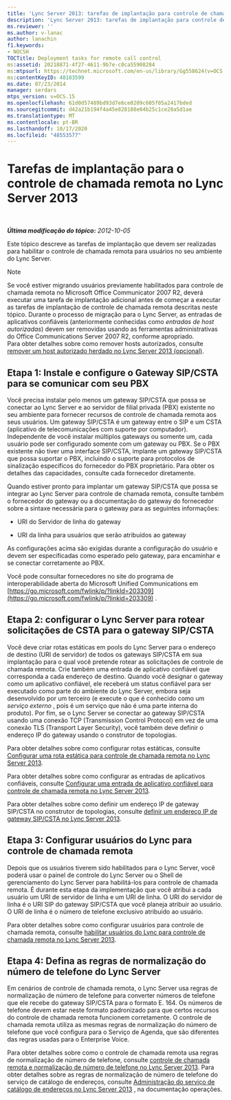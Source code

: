 ```yaml
---
title: 'Lync Server 2013: tarefas de implantação para controle de chamada remota'
description: 'Lync Server 2013: tarefas de implantação para controle de chamada remota.'
ms.reviewer: ''
ms.author: v-lanac
author: lanachin
f1.keywords:
- NOCSH
TOCTitle: Deployment tasks for remote call control
ms:assetid: 20218871-4f27-4611-9b7e-c0ca55908284
ms:mtpsurl: https://technet.microsoft.com/en-us/library/Gg558624(v=OCS.15)
ms:contentKeyID: 48183599
ms.date: 07/23/2014
manager: serdars
mtps_version: v=OCS.15
ms.openlocfilehash: 61d0d57489bd93d7e6ce0209c605f05a2417bded
ms.sourcegitcommit: d42a21b194f4a45e828188e04b25c1ce28a5d1ae
ms.translationtype: MT
ms.contentlocale: pt-BR
ms.lasthandoff: 10/17/2020
ms.locfileid: "48553577"
---
```

# <a name="deployment-tasks-for-remote-call-control-in-lync-server-2013"></a>Tarefas de implantação para o controle de chamada remota no Lync Server 2013

<div data-xmlns="http://www.w3.org/1999/xhtml">

<div class="topic" data-xmlns="http://www.w3.org/1999/xhtml" data-msxsl="urn:schemas-microsoft-com:xslt" data-cs="https://msdn.microsoft.com/">

<div data-asp="https://msdn2.microsoft.com/asp">



</div>

<div id="mainSection">

<div id="mainBody">

<span> </span>

_**Última modificação do tópico:** 2012-10-05_

Este tópico descreve as tarefas de implantação que devem ser realizadas para habilitar o controle de chamada remota para usuários no seu ambiente do Lync Server.

<div>


> [!NOTE]  
> Se você estiver migrando usuários previamente habilitados para controle de chamada remota no Microsoft Office Communicator 2007 R2, deverá executar uma tarefa de implantação adicional antes de começar a executar as tarefas de implantação de controle de chamada remota descritas neste tópico. Durante o processo de migração para o Lync Server, as entradas de aplicativos confiáveis (anteriormente conhecidas como <EM>entradas de host autorizadas</EM>) devem ser removidas usando as ferramentas administrativas do Office Communications Server 2007 R2, conforme apropriado.<BR>Para obter detalhes sobre como remover hosts autorizados, consulte <A href="lync-server-2013-remove-a-legacy-authorized-host-optional.md">remover um host autorizado herdado no Lync Server 2013 (opcional)</A>.



</div>

<div>

## <a name="step-1-install-and-configure-the-sipcsta-gateway-to-communicate-with-your-pbx"></a>Etapa 1: Instale e configure o Gateway SIP/CSTA para se comunicar com seu PBX

Você precisa instalar pelo menos um gateway SIP/CSTA que possa se conectar ao Lync Server e ao servidor de filial privada (PBX) existente no seu ambiente para fornecer recursos de controle de chamada remota aos seus usuários. Um gateway SIP/CSTA é um gateway entre o SIP e um CSTA (aplicativo de telecomunicações com suporte por computador). Independente de você instalar múltiplos gateways ou somente um, cada usuário pode ser configurado somente com um gateway ou PBX. Se o PBX existente não tiver uma interface SIP/CSTA, implante um gateway SIP/CSTA que possa suportar o PBX, incluindo o suporte para protocolos de sinalização específicos do fornecedor do PBX proprietário. Para obter os detalhes das capacidades, consulte cada fornecedor diretamente.

Quando estiver pronto para implantar um gateway SIP/CSTA que possa se integrar ao Lync Server para controle de chamada remota, consulte também o fornecedor do gateway ou a documentação do gateway do fornecedor sobre a sintaxe necessária para o gateway para as seguintes informações:

  - URI do Servidor de linha do gateway

  - URI da linha para usuários que serão atribuídos ao gateway

As configurações acima são exigidas durante a configuração do usuário e devem ser especificadas como esperado pelo gateway, para encaminhar e se conectar corretamente ao PBX.

Você pode consultar fornecedores no site do programa de interoperabilidade aberta do Microsoft Unified Communications em [https://go.microsoft.com/fwlink/p/?linkId=203309](https://go.microsoft.com/fwlink/p/?linkid=203309) .

</div>

<div>

## <a name="step-2-configure-lync-server-to-route-csta-requests-to-the-sipcsta-gateway"></a>Etapa 2: configurar o Lync Server para rotear solicitações de CSTA para o gateway SIP/CSTA

Você deve criar rotas estáticas em pools do Lync Server para o endereço de destino (URI de servidor) de todos os gateways SIP/CSTA em sua implantação para o qual você pretende rotear as solicitações de controle de chamada remota. Crie também uma entrada de aplicativo confiável que corresponda a cada endereço de destino. Quando você designar o gateway como um aplicativo confiável, ele receberá um status confiável para ser executado como parte do ambiente do Lync Server, embora seja desenvolvido por um terceiro (e execute o que é conhecido como um *serviço externo* , pois é um serviço que não é uma parte interna do produto). Por fim, se o Lync Server se conectar ao gateway SIP/CSTA usando uma conexão TCP (Transmission Control Protocol) em vez de uma conexão TLS (Transport Layer Security), você também deve definir o endereço IP do gateway usando o construtor de topologias.

Para obter detalhes sobre como configurar rotas estáticas, consulte [Configurar uma rota estática para controle de chamada remota no Lync Server 2013](lync-server-2013-configure-a-static-route-for-remote-call-control.md).

Para obter detalhes sobre como configurar as entradas de aplicativos confiáveis, consulte [Configurar uma entrada de aplicativo confiável para controle de chamada remota no Lync Server 2013](lync-server-2013-configure-a-trusted-application-entry-for-remote-call-control.md).

Para obter detalhes sobre como definir um endereço IP de gateway SIP/CSTA no construtor de topologias, consulte [definir um endereço IP de gateway SIP/CSTA no Lync Server 2013](lync-server-2013-define-a-sip-csta-gateway-ip-address.md).

</div>

<div>

## <a name="step-3-configure-lync-users-for-remote-call-control"></a>Etapa 3: Configurar usuários do Lync para controle de chamada remota

Depois que os usuários tiverem sido habilitados para o Lync Server, você poderá usar o painel de controle do Lync Server ou o Shell de gerenciamento do Lync Server para habilitá-los para controle de chamada remota. É durante esta etapa da implementação que você atribui a cada usuário um URI de servidor de linha e um URI de linha. O URI do servidor de linha é o URI SIP do gateway SIP/CSTA que você planeja atribuir ao usuário. O URI de linha é o número de telefone exclusivo atribuído ao usuário.

Para obter detalhes sobre como configurar usuários para controle de chamada remota, consulte [habilitar usuários do Lync para controle de chamada remota no Lync Server 2013](lync-server-2013-enable-lync-users-for-remote-call-control.md).

</div>

<div>

## <a name="step-4-define-the-lync-server-phone-number-normalization-rules"></a>Etapa 4: Defina as regras de normalização do número de telefone do Lync Server

Em cenários de controle de chamada remota, o Lync Server usa regras de normalização de número de telefone para converter números de telefone que ele recebe do gateway SIP/CSTA para o formato E. 164. Os números de telefone devem estar neste formato padronizado para que certos recursos do controle de chamada remota funcionem corretamente. O controle de chamada remota utiliza as mesmas regras de normalização do número de telefone que você configura para o Serviço de Agenda, que são diferentes das regras usadas para o Enterprise Voice.

Para obter detalhes sobre como o controle de chamada remota usa regras de normalização de número de telefone, consulte [controle de chamada remota e normalização de número de telefone no Lync Server 2013](lync-server-2013-remote-call-control-and-phone-number-normalization.md). Para obter detalhes sobre as regras de normalização de número de telefone do serviço de catálogo de endereços, consulte [Administração do serviço de catálogo de endereços no Lync Server 2013](lync-server-2013-administering-the-address-book-service.md) , na documentação operações.

</div>

</div>

<span> </span>

</div>

</div>

</div>

